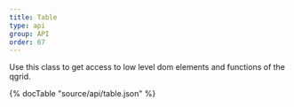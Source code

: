```yaml
---
title: Table
type: api
group: API
order: 67
---
```

Use this class to get access to low level dom elements and functions of the qgrid.

{% docTable "source/api/table.json" %}


